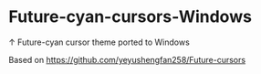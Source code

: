 # Future-cyan-cursors-Windows
↑ Future-cyan cursor theme ported to Windows

Based on https://github.com/yeyushengfan258/Future-cursors
